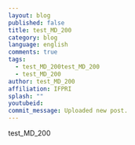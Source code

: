 ```yaml
---
layout: blog
published: false
title: test_MD_200
category: blog
language: english
comments: true
tags: 
  - test_MD_200test_MD_200
  - test_MD_200
author: test_MD_200
affiliation: IFPRI
splash: ""
youtubeid: 
commit_message: Uploaded new post.
---
```

test_MD_200